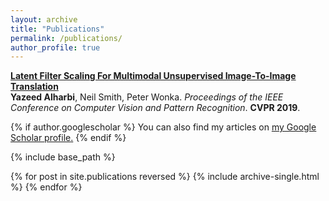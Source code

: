 ```yaml
---
layout: archive
title: "Publications"
permalink: /publications/
author_profile: true
---
```



<b>[Latent Filter Scaling For Multimodal Unsupervised Image-To-Image Translation](http://openaccess.thecvf.com/content_CVPR_2019/papers/Alharbi_Latent_Filter_Scaling_for_Multimodal_Unsupervised_Image-To-Image_Translation_CVPR_2019_paper.pdf)</b> <br> 
<b>Yazeed Alharbi</b>, Neil Smith, Peter Wonka.
<i>Proceedings of the IEEE Conference on Computer Vision and Pattern Recognition</i>. <b>CVPR 2019</b>.


{% if author.googlescholar %}
  You can also find my articles on <u><a href="{{author.googlescholar}}">my Google Scholar profile</a>.</u>
{% endif %}

{% include base_path %}

{% for post in site.publications reversed %}
  {% include archive-single.html %}
{% endfor %}
